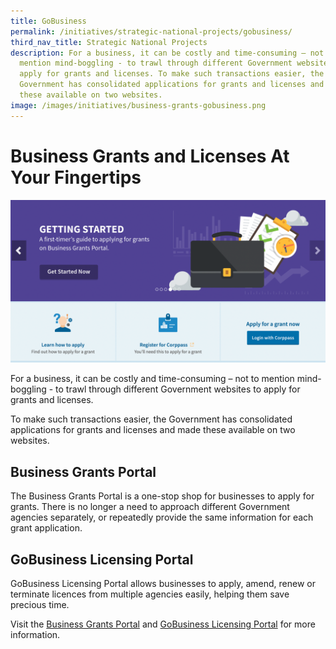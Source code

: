 ```yaml
---
title: GoBusiness
permalink: /initiatives/strategic-national-projects/gobusiness/
third_nav_title: Strategic National Projects
description: For a business, it can be costly and time-consuming – not to
  mention mind-boggling - to trawl through different Government websites to
  apply for grants and licenses. To make such transactions easier, the
  Government has consolidated applications for grants and licenses and made
  these available on two websites.
image: /images/initiatives/business-grants-gobusiness.png
---
```



# Business Grants and Licenses At Your Fingertips
![business grants portal](/images/initiatives/business-grants-gobusiness.png)
  
For a business, it can be costly and time-consuming – not to mention mind-boggling - to trawl through different Government websites to apply for grants and licenses.

To make such transactions easier, the Government has consolidated applications for grants and licenses and made these available on two websites.

## Business Grants Portal

The Business Grants Portal is a one-stop shop for businesses to apply for grants. There is no longer a need to approach different Government agencies separately, or repeatedly provide the same information for each grant application.

## GoBusiness Licensing Portal

GoBusiness Licensing Portal allows businesses to apply, amend, renew or terminate licences from multiple agencies easily, helping them save precious time.

Visit the <a href="https://www.gobusiness.gov.sg/business-grants-portal/" target="_blank">Business Grants Portal</a> and <a href="https://www.gobusiness.gov.sg/licences/" target="_blank">GoBusiness Licensing Portal</a> for more information.